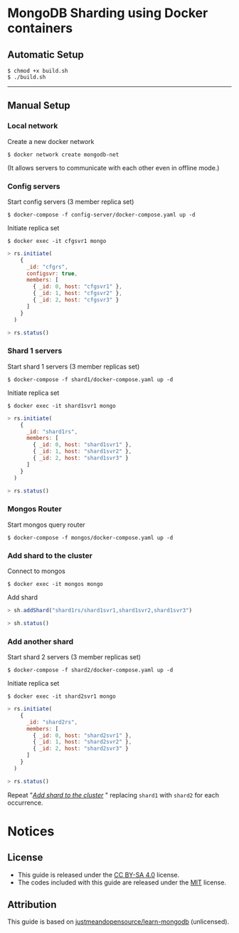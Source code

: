 # MongoDB Sharding using Docker containers
## Automatic Setup
```
$ chmod +x build.sh
$ ./build.sh
```

---

## Manual Setup
### Local network
Create a new docker network
```
$ docker network create mongodb-net
```
(It allows servers to communicate with each other even in offline mode.)

### Config servers
Start config servers (3 member replica set)
```
$ docker-compose -f config-server/docker-compose.yaml up -d
```
Initiate replica set
```
$ docker exec -it cfgsvr1 mongo
```
```js
> rs.initiate(
    {
      _id: "cfgrs",
      configsvr: true,
      members: [
        { _id: 0, host: "cfgsvr1" },
        { _id: 1, host: "cfgsvr2" },
        { _id: 2, host: "cfgsvr3" }
      ]
    }
  )

> rs.status()
```

### Shard 1 servers
Start shard 1 servers (3 member replicas set)
```
$ docker-compose -f shard1/docker-compose.yaml up -d
```
Initiate replica set
```
$ docker exec -it shard1svr1 mongo
```
```js
> rs.initiate(
    {
      _id: "shard1rs",
      members: [
        { _id: 0, host: "shard1svr1" },
        { _id: 1, host: "shard1svr2" },
        { _id: 2, host: "shard1svr3" }
      ]
    }
  )

> rs.status()
```

### Mongos Router
Start mongos query router
```
$ docker-compose -f mongos/docker-compose.yaml up -d
```

### Add shard to the cluster
Connect to mongos
```
$ docker exec -it mongos mongo
```
Add shard
```js
> sh.addShard("shard1rs/shard1svr1,shard1svr2,shard1svr3")

> sh.status()
```

### Add another shard
Start shard 2 servers (3 member replicas set)
```
$ docker-compose -f shard2/docker-compose.yaml up -d
```
Initiate replica set
```
$ docker exec -it shard2svr1 mongo
```
```js
> rs.initiate(
    {
      _id: "shard2rs",
      members: [
        { _id: 0, host: "shard2svr1" },
        { _id: 1, host: "shard2svr2" },
        { _id: 2, host: "shard2svr3" }
      ]
    }
  )

> rs.status()
```
Repeat "*[Add shard to the cluster](#add-shard-to-the-cluster)* " replacing `shard1` with `shard2` for each occurrence.

# Notices
## License

* This guide is released under the [CC BY-SA 4.0](https://creativecommons.org/licenses/by-sa/4.0/legalcode) license.
* The codes included with this guide are released under the [MIT](https://github.com/giuseppe998e/mongodb-sharding/blob/main/LICENSE) license.

## Attribution
This guide is based on [justmeandopensource/learn-mongodb](https://github.com/justmeandopensource/learn-mongodb) (unlicensed).
